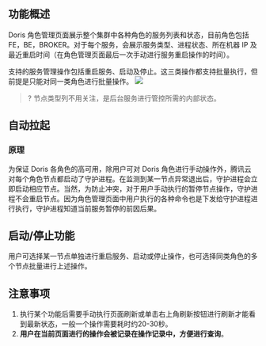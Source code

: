 ## 功能概述
Doris 角色管理页面展示整个集群中各种角色的服务列表和状态，目前角色包括 FE，BE，BROKER。对于每个服务，会展示服务类型、进程状态、所在机器 IP 及最近重启时间（在角色管理页面最后一次手动进行服务重启操作的时间）。

支持的服务管理操作包括重启服务、启动及停止。这三类操作都支持批量执行，但前提是只能对同一类角色进行批量操作。
![](https://qcloudimg.tencent-cloud.cn/raw/c1369f7543aeb50df98550154319ddd9.png)
>? 节点类型列不用关注，是后台服务进行管控所需的内部状态。

## 自动拉起
### 原理
为保证 Doris 各角色的高可用，除用户可对 Doris 角色进行手动操作外，腾讯云对每个角色节点都启动了守护进程。在监测到某一节点异常退出后，守护进程会立即启动相应节点。当然，为防止冲突，对于用户手动执行的暂停节点操作，守护进程不会重启节点。因为角色管理页面中用户执行的各种命令也是下发给守护进程进行执行，守护进程知道当前服务暂停的前因后果。

## 启动/停止功能
用户可选择某一节点单独进行重启服务、启动或停止操作，也可选择同类角色的多个节点批量进行上述操作。

## 注意事项
1. 执行某个功能后需要手动执行页面刷新或单击右上角刷新按钮进行刷新才能看到最新状态，一般一个操作需要耗时约20-30秒。
2. **用户在当前页面进行的操作会被记录在操作记录中，方便进行查询**。

